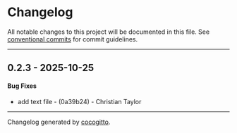 # Changelog
All notable changes to this project will be documented in this file. See [conventional commits](https://www.conventionalcommits.org/) for commit guidelines.

- - -
## 0.2.3 - 2025-10-25
#### Bug Fixes
- add text file - (0a39b24) - Christian Taylor

- - -

Changelog generated by [cocogitto](https://github.com/cocogitto/cocogitto).